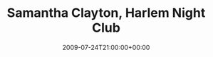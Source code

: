 ---
templateKey: event
guid: 0894f865-6eab-11ea-99c5-002590d1d1b0
date: 2009-07-24T21:00:00+00:00
eventTime: '9pm'
title: Samantha Clayton, Harlem Night Club
artist: Samantha Clayton
city: Toronto
venue: Harlem Night Club
group: Tim Shia
---